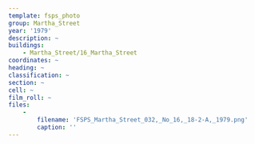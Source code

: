 ```yaml
---
template: fsps_photo
group: Martha_Street
year: '1979'
description: ~
buildings:
    - Martha_Street/16_Martha_Street
coordinates: ~
heading: ~
classification: ~
section: ~
cell: ~
film_roll: ~
files:
    -
        filename: 'FSPS_Martha_Street_032,_No_16,_18-2-A,_1979.png'
        caption: ''
---
```


